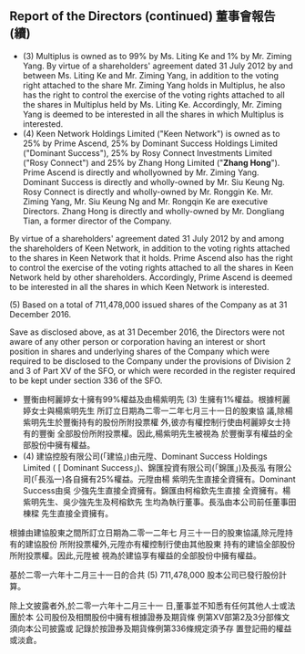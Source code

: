 ## **Report of the Directors (continued)** 董事會報告(續)

- (3) Multiplus is owned as to 99% by Ms. Liting Ke and 1% by Mr. Ziming Yang. By virtue of a shareholders' agreement dated 31 July 2012 by and between Ms. Liting Ke and Mr. Ziming Yang, in addition to the voting right attached to the share Mr. Ziming Yang holds in Multiplus, he also has the right to control the exercise of the voting rights attached to all the shares in Multiplus held by Ms. Liting Ke. Accordingly, Mr. Ziming Yang is deemed to be interested in all the shares in which Multiplus is interested.
- $(4)$ Keen Network Holdings Limited ("Keen Network") is owned as to 25% by Prime Ascend, 25% by Dominant Success Holdings Limited ("Dominant Success"), 25% by Rosy Connect Investments Limited ("Rosy Connect") and 25% by Zhang Hong Limited ("**Zhang Hong**"). Prime Ascend is directly and whollyowned by Mr. Ziming Yang. Dominant Success is directly and wholly-owned by Mr. Siu Keung Ng. Rosy Connect is directly and wholly-owned by Mr. Ronggin Ke. Mr. Ziming Yang, Mr. Siu Keung Ng and Mr. Rongqin Ke are executive Directors. Zhang Hong is directly and wholly-owned by Mr. Dongliang Tian, a former director of the Company.

By virtue of a shareholders' agreement dated 31 July 2012 by and among the shareholders of Keen Network, in addition to the voting rights attached to the shares in Keen Network that it holds. Prime Ascend also has the right to control the exercise of the voting rights attached to all the shares in Keen Network held by other shareholders. Accordingly, Prime Ascend is deemed to be interested in all the shares in which Keen Network is interested.

 $(5)$ Based on a total of 711,478,000 issued shares of the Company as at 31 December 2016.

Save as disclosed above, as at 31 December 2016, the Directors were not aware of any other person or corporation having an interest or short position in shares and underlying shares of the Company which were required to be disclosed to the Company under the provisions of Division 2 and 3 of Part XV of the SFO, or which were recorded in the register required to be kept under section 336 of the SFO.

- 豐衡由柯麗婷女十擁有99%權益及由楊紫明先 (3) 生擁有1%權益。根據柯麗婷女士與楊紫明先生 所訂立日期為二零一二年七月三十一日的股東協 議,除楊紫明先生於豐衡持有的股份所附投票權 外,彼亦有權控制行使由柯麗婷女士持有的豐衡 全部股份所附投票權。因此,楊紫明先生被視為 於豐衡享有權益的全部股份中擁有權益。
- $(4)$ 建協控股有限公司(「建協」)由元陞、Dominant Success Holdings Limited ( [ Dominant Success」)、錦匯投資有限公司(「錦匯」)及長泓 有限公司(「長泓一)各自擁有25%權益。元陞由楊 紫明先生直接全資擁有。Dominant Success由吳 少強先生直接全資擁有。錦匯由柯榕欽先生直接 全資擁有。楊紫明先生、吳少強先生及柯榕欽先 生均為執行董事。長泓由本公司前任董事田棟樑 先生直接全資擁有。

根據由建協股東之間所訂立日期為二零一二年七 月三十一日的股東協議,除元陞持有的建協股份 所附投票權外,元陞亦有權控制行使由其他股東 持有的建協全部股份所附投票權。因此,元陞被 視為於建協享有權益的全部股份中擁有權益。

基於二零一六年十二月三十一日的合共  $(5)$ 711,478,000 股本公司已發行股份計算。

除上文披露者外,於二零一六年十二月三十一 日,董事並不知悉有任何其他人士或法團於本 公司股份及相關股份中擁有根據證券及期貨條 例第XV部第2及3分部條文須向本公司披露或 記錄於按證券及期貨條例第336條規定須予存 置登記冊的權益或淡倉。